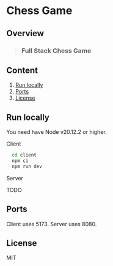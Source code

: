 # Chess Game

## Overview

> ### Full Stack Chess Game

## Content

1. [Run locally](#run-locally)
2. [Ports](#ports)
3. [License](#license)

## Run locally

You need have Node v20.12.2 or higher.

Client

```sh
  cd client
  npm ci
  npm run dev
```

Server

TODO

## Ports

Client uses 5173.
Server uses 8080.

## License

MIT